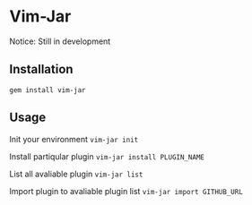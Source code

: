 Vim-Jar
=============

Notice: Still in development

Installation
-----------

    gem install vim-jar


Usage
-----

Init your environment
  `vim-jar init` 

Install partiqular plugin
  `vim-jar install PLUGIN_NAME`

List all avaliable plugin
  `vim-jar list`

Import plugin to avaliable plugin list
  `vim-jar import GITHUB_URL`
